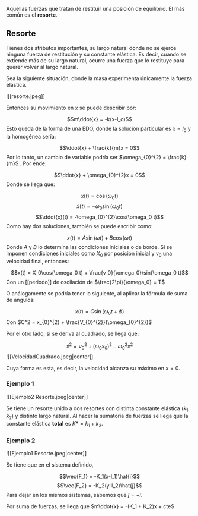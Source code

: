 Aquellas fuerzas que tratan de restituir una posición de equilibrio. El más común es el **resorte**. 

## Resorte 

Tienes dos atributos importantes, su largo natural donde no se ejerce ninguna fuerza de restitución y su constante elástica. Es decir, cuando se extiende más de su largo natural, ocurre una fuerza que lo restituye para querer volver al largo natural. 

Sea la siguiente situación, donde la masa experimenta únicamente la fuerza elástica. 

![[resorte.jpeg]]

Entonces su movimiento en $x$ se puede describir por: 

$$m\ddot{x} = -k(x-l_o)$$ 
Esto queda de la forma de una EDO, donde la solución particular es $x=l_0$ y la homogénea sería: 

$$\ddot{x} + \frac{k}{m}x = 0$$ 
Por lo tanto, un cambio de variable podría ser $\omega_{0}^{2} = \frac{k}{m}$ . Por ende: 

$$\ddot{x} + \omega_{0}^{2}x = 0$$ 
Donde se llega que: 

$$x(t) = \cos(\omega_0 t)$$
$$\dot{x}(t) = -\omega_0\sin(\omega_0 t)$$ $$\ddot{x}(t) = -\omega_{0}^{2}\cos(\omega_0 t)$$ 
Como hay dos soluciones, también se puede escribir como: 

$$x(t) = A\sin(\omega t) + B\cos(\omega t)$$ 
Donde $A$ y $B$ lo determina las condiciones iniciales o de borde. Si se imponen condiciones iniciales como $X_0$ por posición inicial y $v_0$ una velocidad final, entonces: 

$$x(t) = X_0\cos(\omega_0 t) + \frac{v_0}{\omega_0}\sin(\omega_0 t)$$ 
Con un [[periodo]] de oscilación de $\frac{2\pi}{\omega_0} = T$ 

O análogamente se podría tener lo siguiente, al aplicar la fórmula de suma de angulos:

$$x(t) = C\sin(\omega_0 t +\phi)$$ 
Con $C^2 = x_{0}^{2} + \frac{V_{0}^{2}}{\omega_{0}^{2}}$ 

Por el otro lado, si se deriva al cuadrado, se llega que: 

$$\dot{x}^2 = v_{0}^2 + (\omega_0 x_0)^2 - \omega_{0}^{2} x^2$$ ![[VelocidadCuadrado.jpeg|center]]

Cuya forma es esta, es decir, la velocidad alcanza su máximo en $x=0$. 

### Ejemplo 1 

![[Ejemplo2 Resorte.jpeg|center]]

Se tiene un resorte unido a dos resortes con distinta constante elástica ($k_1, k_2$) y distinto largo natural. Al hacer la sumatoria de fuerzas se llega que la constante elástica **total** es $K* = k_1 + k_2$. 

### Ejemplo 2

![[Ejemplo1 Resorte.jpeg|center]]

Se tiene que en el sistema definido, 

$$\vec{F_1} = -K_1(x-l_1)\hat{i}$$
$$\vec{F_2} = -K_2(y-l_2)\hat{j}$$ 
Para dejar en los mismos sistemas, sabemos que $\hat{j} = -\hat{i}$. 

Por suma de fuerzas, se llega que $m\ddot{x} = -(K_1 + K_2)x + cte$ 